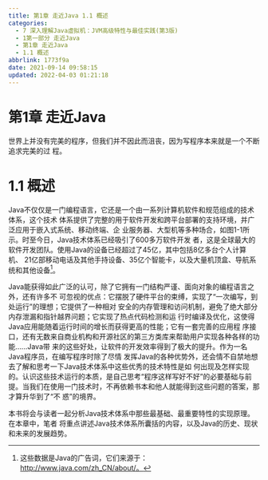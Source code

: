 ```yaml
---
title: 第1章 走近Java 1.1 概述
categories: 
  - 7 深入理解Java虛拟机：JVM高级特性与最佳实践(第3版)
  - 1第一部分 走近Java
  - 第1章 走近Java
  - 1.1 概述
abbrlink: 1773f9a
date: 2021-09-14 09:58:15
updated: 2022-04-03 01:21:18
---
```

# 第1章 走近Java
世界上并没有完美的程序，但我们并不因此而沮丧，因为写程序本来就是一个不断追求完美的过 程。
# 1.1 概述
Java不仅仅是一门编程语言，它还是一个由一系列计算机软件和规范组成的技术体系，这个技术 体系提供了完整的用于软件开发和跨平台部署的支持环境，并广泛应用于嵌入式系统、移动终端、企 业服务器、大型机等多种场合，如图1-1所示。时至今日，Java技术体系已经吸引了600多万软件开发 者，这是全球最大的软件开发团队。使用Java的设备已经超过了45亿，其中包括8亿多台个人计算机、 21亿部移动电话及其他手持设备、35亿个智能卡，以及大量机顶盒、导航系统和其他设备[^1]。

Java能获得如此广泛的认可，除了它拥有一门结构严谨、面向对象的编程语言之外，还有许多不 可忽视的优点：它摆脱了硬件平台的束缚，实现了“一次编写，到处运行”的理想；它提供了一种相对 安全的内存管理和访问机制，避免了绝大部分内存泄漏和指针越界问题；它实现了热点代码检测和运 行时编译及优化，这使得Java应用能随着运行时间的增长而获得更高的性能；它有一套完善的应用程 序接口，还有无数来自商业机构和开源社区的第三方类库来帮助用户实现各种各样的功能……Java带 来的这些好处，让软件的开发效率得到了极大的提升。作为一名Java程序员，在编写程序时除了尽情 发挥Java的各种优势外，还会情不自禁地想去了解和思考一下Java技术体系中这些优秀的技术特性是如 何出现及怎样实现的。认识这些技术运行的本质，是自己思考“程序这样写好不好”的必要基础与前 提。当我们在使用一门技术时，不再依赖书本和他人就能得到这些问题的答案，那才算升华到了“不 惑”的境界。

本书将会与读者一起分析Java技术体系中那些最基础、最重要特性的实现原理。在本章中，笔者 将重点讲述Java技术体系所囊括的内容，以及Java的历史、现状和未来的发展趋势。

[^1]: 这些数据是Java的广告词，它们来源于：http://www.java.com/zh_CN/about/。
